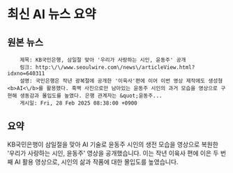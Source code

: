 # 최신 AI 뉴스 요약

## 원본 뉴스
		제목: KB국민은행, 삼일절 맞아 '우리가 사랑하는 시인, 윤동주' 공개
		링크: http:\/\/www.seoulwire.com\/news\/articleView.html?idxno=640311
		설명: 국민은행은 작년 광복절에 공개한 '이육사'편에 이어 이번 영상 제작에도 생성형 <b>AI<\/b>를 활용했다. 흑백 사진으로만 남아있는 윤동주 시인의 과거 모습을 영상으로 구현해 생동감과 몰입도를 높였다. 은행 관계자는 &quot;윤동주... 
		게시일: Fri, 28 Feb 2025 08:38:00 +0900


## 요약
KB국민은행이 삼일절을 맞아 AI 기술로 윤동주 시인의 생전 모습을 영상으로 복원한 '우리가 사랑하는 시인, 윤동주' 영상을 공개했습니다. 이는 작년 이육사 편에 이은 두 번째 AI 활용 영상으로, 시인의 삶과 작품에 대한 몰입도를 높였습니다.
